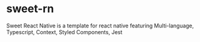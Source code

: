 # sweet-rn

Sweet React Native is a template for react native featuring Multi-language, Typescript, Context, Styled Components, Jest
